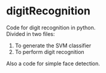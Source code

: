 # digitRecognition

Code for digit recognition in python.  
Divided in two files:  
1. To generate the SVM classifier  
2. To perform digit recognition  

Also a code for simple face detection.